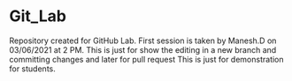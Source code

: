 # Git_Lab
Repository created for GitHub Lab. First session is taken by Manesh.D on 03/06/2021 at 2 PM. This is just for show the editing in a new branch and committing changes and later for pull request This is just for demonstration for students.
